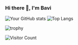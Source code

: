 ### Hi there 👋, I'm Bavi

<!-- GitHub stats -->
![Your GitHub stats](https://github-readme-stats.vercel.app/api?username=Bavi2005&show_icons=true&theme=radical)
![Top Langs](https://github-readme-stats.vercel.app/api/top-langs/?username=Bavi2005&layout=compact)

<!-- GitHub trophies -->
![trophy](https://github-profile-trophy.vercel.app/?username=Bavi2005)

<!-- Visitor badge -->
![Visitor Count](https://komarev.com/ghpvc/?username=Bavi2005&color=blue)
